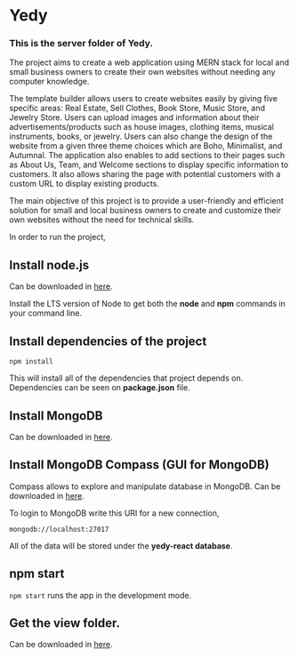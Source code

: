 # Yedy

### This is the server folder of Yedy.

The project aims to create a web application using MERN stack for local and small business owners to create their own websites without needing any computer knowledge.

The template builder allows users to create websites easily by giving five specific areas: Real Estate, Sell Clothes, Book Store, Music Store, and Jewelry Store. Users can upload images and information about their advertisements/products such as house images, clothing items, musical instruments, books, or jewelry. Users can also change the design of the website from a given three theme choices which are Boho, Minimalist, and Autumnal. The application also enables to add sections to their pages such as About Us, Team, and Welcome sections to display specific information to customers. It also allows sharing the page with potential customers with a custom URL to display existing products.

The main objective of this project is to provide a user-friendly and efficient solution for small and local business owners to create and customize their own websites without the need for technical skills.

In order to run the project,

## Install node.js

Can be downloaded in [here](https://nodejs.org/en/download/).

Install the LTS version of Node to get both the **node** and **npm** commands in your command line.

## Install dependencies of the project

``npm install``

This will install all of the dependencies that project depends on. Dependencies can be seen on **package.json** file. 

## Install MongoDB

Can be downloaded in [here](https://www.mongodb.com/try/download/community).

## Install MongoDB Compass (GUI for MongoDB)

Compass allows to explore and manipulate database in MongoDB. Can be downloaded in [here](https://www.mongodb.com/try/download/compass).

To login to MongoDB write this URI for a new connection,

``mongodb://localhost:27017``

All of the data will be stored under the **yedy-react database**.


## npm start

``npm start`` runs the app in the development mode.

## Get the view folder.

Can be downloaded in [here](https://github.com/Edifie/yedy-react).



